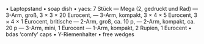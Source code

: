 • Laptopstand
• soap dish
• yacs: 7 Stück
 — Mega (2, gedruckt und Rad)
 — 3-Arm, groß, 3 × 3 × 20 Eurocent,
 — 3-Arm, kompakt, 3 × 4 × 5 Eurocent, 3 × 4 × 1 Eurocent, britische
 — 2-Arm, groß, ca. 10 p,
 — 2-Arm, kompakt, ca. 20 p
 — 3-Arm, mini, 1 Eurocent
 — 1-Arm, kompakt, 2 Rupien, 1 Eurocent
• bdas ‘comfy’ caps
• Y-Riemenhalter
• free wedges
